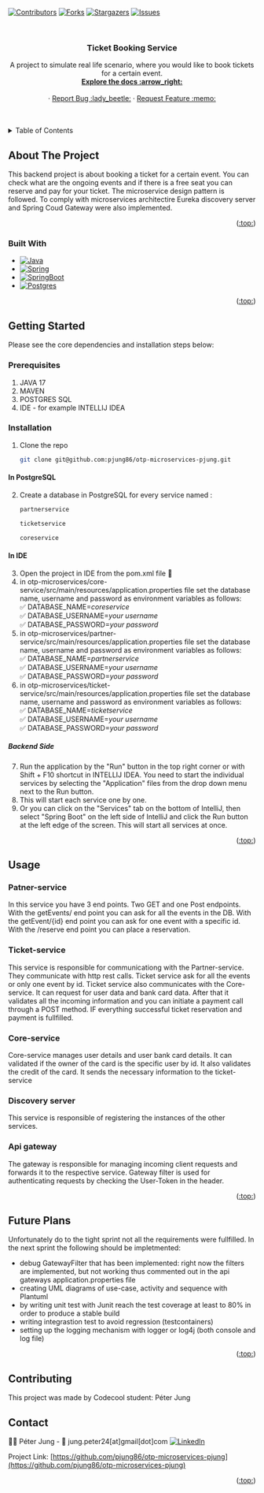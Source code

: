 <!-- Improved compatibility of back to top link: See: https://github.com/othneildrew/Best-README-Template/pull/73 -->
<a name="readme-top"></a>

<!-- PROJECT SHIELDS -->
<!--
*** I'm using markdown "reference style" links for readability.
*** Reference links are enclosed in brackets [ ] instead of parentheses ( ).
*** See the bottom of this document for the declaration of the reference variables
*** for contributors-url, forks-url, etc. This is an optional, concise syntax you may use.
*** https://www.markdownguide.org/basic-syntax/#reference-style-links
-->
[![Contributors][contributors-shield]][contributors-url]
[![Forks][forks-shield]][forks-url]
[![Stargazers][stars-shield]][stars-url]
[![Issues][issues-shield]][issues-url]


<!-- PROJECT LOGO -->
<br />
<div align="center">

<h3 align="center">Ticket Booking Service </h3>

  <p align="center">
    A project to simulate real life scenario, where you would like to book tickets for a certain event.
    <br />
    <a href="https://github.com/pjung86/otp-microservices-pjung"><strong>Explore the docs :arrow_right:</strong></a>
    <br />
    <br />
    ·
    <a href="https://github.com/pjung86/otp-microservices-pjung/issues">Report Bug :lady_beetle:</a>
    ·
    <a href="https://github.com/pjung86/otp-microservices-pjung/issues">Request Feature :memo:</a>
  </p>
</div>
   <br />
   <br />

<!-- TABLE OF CONTENTS -->
<details>
  <summary>Table of Contents</summary>
  <ol>
    <li>
      <a href="#about-the-project">About The Project</a>
      <ul>
        <li><a href="#built-with">Built With</a></li>
      </ul>
    </li>
    <li>
      <a href="#getting-started">Getting Started</a>
      <ul>
        <li><a href="#prerequisites">Prerequisites</a></li>
        <li><a href="#installation">Installation</a></li>
      </ul>
    </li>
    <li><a href="#usage">Usage</a></li>
    <li><a href="#contributing">Contributing</a>
    <li><a href="#contact">Contact</a></li>
    <li><a href="#acknowledgments">Acknowledgments</a></li>
  </ol>
</details>



<!-- ABOUT THE PROJECT -->
## About The Project

This backend project is about booking a ticket for a certain event. You can check what are the ongoing events and if there is a free seat you can reserve and pay for your ticket.
The microservice design pattern is followed. To comply with microservices architectire Eureka discovery server and Spring Coud Gateway were also implemented.

<p align="right">(<a href="#readme-top">:top:</a>)</p>


### Built With

* [![Java][Java.img]][Java-url]
* [![Spring][Spring.img]][Spring-url]
* [![SpringBoot][SpringBoot.img]][SpringBoot-url]
* [![Postgres][Postgres.img]][Postgres-url]

<p align="right">(<a href="#readme-top">:top:</a>)</p>



<!-- GETTING STARTED -->
## Getting Started

Please see the core dependencies and installation steps below:

### Prerequisites
1. JAVA 17
2. MAVEN
3. POSTGRES SQL
4. IDE - for example INTELLIJ IDEA

### Installation
1. Clone the repo
   ```sh
   git clone git@github.com:pjung86/otp-microservices-pjung.git
   ```
#### In PostgreSQL
2. Create a database in PostgreSQL for every service named :
      ```sh
   partnerservice
   ```
      ```sh
   ticketservice
   ```
      ```sh
   coreservice
   ```
#### In IDE
3. Open the project in IDE from the pom.xml file :open_file_folder:
4. in otp-microservices/core-service/src/main/resources/application.properties file set the database name, username and password as environment variables as follows: <br>
   :white_check_mark: DATABASE_NAME=_coreservice_<br>
   :white_check_mark: DATABASE_USERNAME=_your username_<br>
   :white_check_mark: DATABASE_PASSWORD=_your password_<br>
5. in otp-microservices/partner-service/src/main/resources/application.properties file set the database name, username and password as environment variables as follows: <br>
   :white_check_mark: DATABASE_NAME=_partnerservice_<br>
   :white_check_mark: DATABASE_USERNAME=_your username_<br>
   :white_check_mark: DATABASE_PASSWORD=_your password_<br>
6. in otp-microservices/ticket-service/src/main/resources/application.properties file set the database name, username and password as environment variables as follows: <br>
   :white_check_mark: DATABASE_NAME=_ticketservice_<br>
   :white_check_mark: DATABASE_USERNAME=_your username_<br>
   :white_check_mark: DATABASE_PASSWORD=_your password_<br>
   
##### Backend Side
7. Run the application by the "Run" button in the top right corner or with Shift + F10 shortcut in INTELLIJ IDEA. You need to start the individual services by selecting the "Application" files from the drop down menu next to the Run button. 
8. This will start each service one by one.
9. Or you can click on the "Services" tab on the bottom of IntelliJ, then select "Spring Boot" on the left side of IntelliJ and click the Run button at the left edge of the screen. This will start all
services at once.

    
<p align="right">(<a href="#readme-top">:top:</a>)</p>



<!-- USAGE EXAMPLES -->
## Usage
### Patner-service
  In this service you have 3 end points. Two GET and one Post endpoints.
  With the getEvents/ end point you can ask for all the events in the DB.
  With the getEvent/{id} end point you can ask for one event with a specific id.
  With the /reserve end point you can place a reservation.

### Ticket-service
  This service is responsible for communicationg with the Partner-service. They communicate with http rest calls.
  Ticket service ask for all the events or only one event by id.
  Ticket service also communicates with the Core-service. It can request for user data and bank card data.
  After that it validates all the incoming information and you can initiate a payment call through a POST method.
  IF everything successful ticket reservation and payment is fullfilled.

### Core-service
  Core-service manages user details and user bank card details. It can validated if the owner of the card is the specific user by id.
  It also validates the credit of the card.
  It sends the necessary information to the ticket-service

### Discovery server
  This service is responsible of registering the instances of the other services.

### Api gateway
  The gateway is responsible for managing incoming client requests and forwards it to the respective service.
  Gateway filter is used for authenticating requests by checking the User-Token in the header.



<p align="right">(<a href="#readme-top">:top:</a>)</p>

## Future Plans

  Unfortunately do to the tight sprint not all the requirements were fullfilled.
  In the next sprint the following should be impletmented:
  - debug GatewayFilter that has been implemented:
    right now the filters are implemented, but not working thus commented out in the api gateways application.properties file
  - creating UML diagrams of use-case, activity and sequence with Plantuml
  - by writing unit test with Junit reach the test coverage at least to 80% in order to produce a stable build
  - writing integrastion test to avoid regression (testcontainers)
  - setting up the logging mechanism with logger or log4j (both console and log file)

<p align="right">(<a href="#readme-top">:top:</a>)</p>

<!-- CONTRIBUTING -->
## Contributing
This project was made by Codecool student: Péter Jung

<!-- CONTACT -->
## Contact
:man_technologist: Péter Jung - :email: jung.peter24[at]gmail[dot]com [![LinkedIn][linkedin-shield]][linkedin-Peter]<br>

Project Link: [https://github.com/pjung86/otp-microservices-pjung](https://github.com/pjung86/otp-microservices-pjung)

<p align="right">(<a href="#readme-top">:top:</a>)</p>



<!-- MARKDOWN LINKS & IMAGES -->
<!-- https://www.markdownguide.org/basic-syntax/#reference-style-links -->
[contributors-shield]: https://img.shields.io/github/contributors/pjung86/otp-microservices-pjung?style=for-the-badge
[contributors-url]: https://github.com/pjung86/otp-microservices-pjung/graphs/contributors
[forks-shield]: https://img.shields.io/github/forks/pjung86/otp-microservices-pjung?style=for-the-badge
[forks-url]: https://github.com/pjung86/otp-microservices-pjung/forks
[stars-shield]: https://img.shields.io/github/stars/pjung86/otp-microservices-pjung?style=for-the-badge
[stars-url]: https://github.com/pjung86/otp-microservices-pjung/stargazers
[issues-shield]: https://img.shields.io/github/issues/pjung86/otp-microservices-pjung?style=for-the-badge
[issues-url]: https://github.com/pjung86/otp-microservices-pjung/issues

[linkedin-shield]: https://img.shields.io/badge/LinkedIn-0077B5?style=for-the-badge&logo=linkedin&logoColor=white
[linkedin-Peter]: https://www.linkedin.com/in/pjung-dev
[Java.img]: https://img.shields.io/badge/java-%23ED8B00.svg?style=for-the-badge&logo=openjdk&logoColor=white
[Java-url]: https://www.java.com/en/
[Spring.img]: https://img.shields.io/badge/Spring-6DB33F?style=for-the-badge&logo=spring&logoColor=white
[Spring-url]: https://spring.io/
[Postgres.img]: https://img.shields.io/badge/PostgreSQL-316192?style=for-the-badge&logo=postgresql&logoColor=white
[Postgres-url]: https://www.postgresql.org/
[SpringBoot.img]: https://img.shields.io/badge/Spring_Boot-F2F4F9?style=for-the-badge&logo=spring-boot
[SpringBoot-url]: https://spring.io/projects/spring-boot
